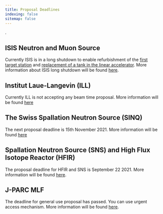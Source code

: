 ```yaml
---
title: Proposal Deadlines
indexing: false
sitemap: false
---
```


.

## ISIS Neutron and Muon Source
Currently ISIS is in a long shutdown to enable refurbishment of the [first target station](https://www.isis.stfc.ac.uk/Pages/Target-Station-1.aspx) and [replacement of a tank in the linear accelerator](https://www.isis.stfc.ac.uk/Pages/TH_LinacTank4_beadpull.aspx). More information about ISIS long shutdown will be found [here](https://www.isis.stfc.ac.uk/Pages/For-Users.aspx).

## Institut Laue-Langevin (ILL)
Currently ILL is not accepting any beam time proposal. More information will be found [here](https://www.ill.eu/users/applying-for-beamtime/proposal-submission)

## The Swiss Spallation Neutron Source (SINQ)
The next proposal deadline is 15th November 2021. More information will be found [here](https://www.psi.ch/en/sinq)

## Spallation Neutron Source (SNS) and High Flux Isotope Reactor (HFIR)
The proposal deadline for HFIR and SNS is September 22 2021. More information will be found [here](https://neutrons.ornl.gov/users/proposal-calls).

## J-PARC MLF
The deadline for general use proposal has passed. You can use urgent access mechanism. More information will be found [here](https://mlfinfo.jp/en/user/proposals/#short-term).

